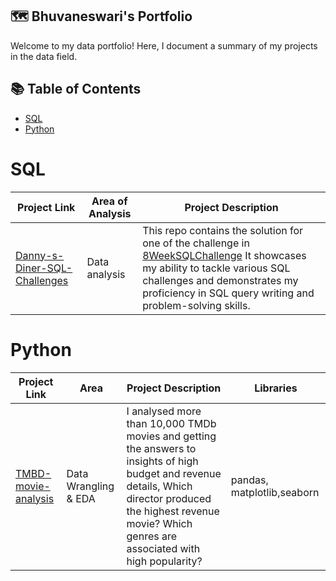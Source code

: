 ## 🗺 Bhuvaneswari's Portfolio
Welcome to my data portfolio! Here, I document a summary of my projects in the data field.
## 📚 Table of Contents
- [SQL](#sql)
- [Python](#python)

# SQL
| Project Link | Area of Analysis | Project Description |
|---|---|---|
|[Danny-s-Diner-SQL-Challenges](https://github.com/BhuvanaVengatesan/Danny-s-Diner-SQL-Challenges)|Data analysis|This repo contains the solution for one of the challenge in [8WeekSQLChallenge](https://8weeksqlchallenge.com) It showcases my ability to tackle various SQL challenges and demonstrates my proficiency in SQL query writing and problem-solving skills.|
# Python
| Project Link | Area | Project Description | Libraries |    
|---|---|---|---|
|[TMBD-movie-analysis](https://github.com/BhuvanaVengatesan/TMBD-movie-analysis)|Data Wrangling & EDA|I analysed more than 10,000 TMDb movies and getting the answers to insights of high  budget and revenue details, Which director produced the highest revenue movie? Which genres are associated with high popularity?|pandas, matplotlib,seaborn|
